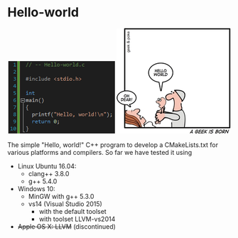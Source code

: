 Hello-world
===========

<p align="center">
  <img src="images/Hello-world--240x163.png?raw=true" alt="Original Hello world program in C"/>
  <img src="images/Hello-world--A-geek-is-born-Ge10.jpg?raw=true" alt="A geek is born"/>
</p>

The simple "Hello, world!" C++ program to develop a CMakeLists.txt for various platforms and compilers.
So far we have tested it using

- Linux Ubuntu 16.04:
  - clang++ 3.8.0
  - g++ 5.4.0
- Windows 10:
  - MinGW with g++ 5.3.0
  - vs14 (Visual Studio 2015)
    - with the default toolset 
    - with toolset LLVM-vs2014
- ~~Apple OS X: LLVM~~ (discontinued)

